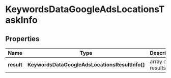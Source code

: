 # KeywordsDataGoogleAdsLocationsTaskInfo

## Properties

| Name | Type | Description | Notes |
|------------ | ------------- | ------------- | -------------|
**result** | **KeywordsDataGoogleAdsLocationsResultInfo[]** | array of results |[optional]|
